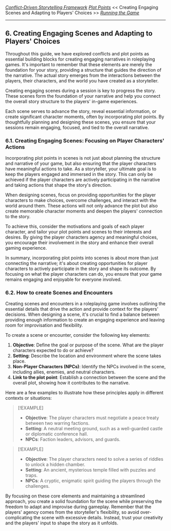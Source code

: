 *[Conflict-Driven Storytelling Framework](../README.MD)* 
*[Plot Points](5.%20Plot%20Points.md)* << Creating Engaging Scenes and Adapting to Players' Choices >> *[Running the Game](7.%20Running%20the%20Game.md)*

---

## 6. Creating Engaging Scenes and Adapting to Players' Choices

Throughout this guide, we have explored conflicts and plot points as essential building blocks for creating engaging narratives in roleplaying games. It's important to remember that these elements are merely the foundation for your story, providing a structure that guides the direction of the narrative. The actual story emerges from the interactions between the players, their characters, and the world you have created as a storyteller.

Creating engaging scenes during a session is key to progress the story. These scenes form the foundation of your narrative and help you connect the overall story structure to the players' in-game experiences.

Each scene serves to advance the story, reveal essential information, or create significant character moments, often by incorporating plot points. By thoughtfully planning and designing these scenes, you ensure that your sessions remain engaging, focused, and tied to the overall narrative.

### 6.1. Creating Engaging Scenes: Focusing on Player Characters' Actions

Incorporating plot points in scenes is not just about planning the structure and narrative of your game, but also ensuring that the player characters have meaningful actions to take. As a storyteller, your ultimate goal is to keep the players engaged and immersed in the story. This can only be achieved if the player characters are actively participating in the narrative and taking actions that shape the story's direction.

When designing scenes, focus on providing opportunities for the player characters to make choices, overcome challenges, and interact with the world around them. These actions will not only advance the plot but also create memorable character moments and deepen the players' connection to the story.

To achieve this, consider the motivations and goals of each player character, and tailor your plot points and scenes to their interests and desires. By giving the player characters agency and meaningful choices, you encourage their involvement in the story and enhance their overall gaming experience.

In summary, incorporating plot points into scenes is about more than just connecting the narrative; it's about creating opportunities for player characters to actively participate in the story and shape its outcome. By focusing on what the player characters can do, you ensure that your game remains engaging and enjoyable for everyone involved.

### 6.2. How to create Scenes and Encounters

Creating scenes and encounters in a roleplaying game involves outlining the essential details that drive the action and provide context for the players' decisions. When designing a scene, it's crucial to find a balance between providing enough information to create an engaging experience and leaving room for improvisation and flexibility.

To create a scene or encounter, consider the following key elements:

1.  **Objective**: Define the goal or purpose of the scene. What are the player characters expected to do or achieve?
2.  **Setting**: Describe the location and environment where the scene takes place.
3.  **Non-Player Characters (NPCs)**: Identify the NPCs involved in the scene, including allies, enemies, and neutral characters.
4.  **Link to the plot point**: Establish a connection between the scene and the overall plot, showing how it contributes to the narrative.

Here are a few examples to illustrate how these principles apply in different contexts or situations:

>[!EXAMPLE]
>  
>- **Objective**: The player characters must negotiate a peace treaty between two warring factions.
>- **Setting**: A neutral meeting ground, such as a well-guarded castle or diplomatic conference hall.
>- **NPCs**: Faction leaders, advisors, and guards.

>[!EXAMPLE]
>
>- **Objective**: The player characters need to solve a series of riddles to unlock a hidden chamber.
>- **Setting**: An ancient, mysterious temple filled with puzzles and traps.
>- **NPCs**: A cryptic, enigmatic spirit guiding the players through the challenges.

By focusing on these core elements and maintaining a streamlined approach, you create a solid foundation for the scene while preserving the freedom to adapt and improvise during gameplay. Remember that the players' agency comes from the storyteller's flexibility, so avoid over-complicating the scene with excessive details. Instead, trust your creativity and the players' input to shape the story as it unfolds.
